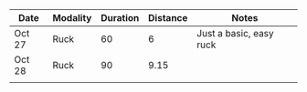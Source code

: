 | Date   | Modality | Duration | Distance | Notes                |
|--------|----------|----------|----------|----------------------|
| Oct 27 | Ruck     | 60       | 6        | Just a basic, easy ruck
| Oct 28 | Ruck     | 90       | 9.15     |
|        |          |          |          |
